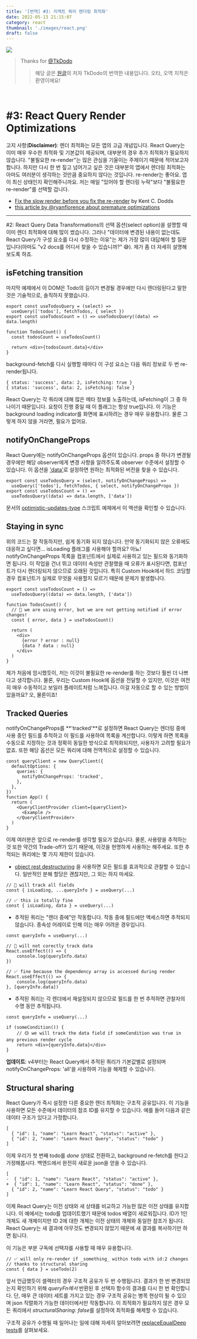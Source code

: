 ```yaml
---
title: '[번역] #3: 리액트 쿼리 렌더링 최적화'
date: 2022-05-13 21:15:07
category: react
thumbnail: './images/react.png'
draft: false
---
```



<div>

<img src="./images/2022-react-00.png">

</div>

> Thanks for [@TkDodo](https://github.com/tkdodo)
>> 해당 글은 [원글](https://tkdodo.eu/blog/react-query-render-optimizations)의 저자 TkDodo의 번역한 내용입니다. 오타, 오역 지적은 환영이에요!

<br>

# #3: React Query Render Optimizations

고지 사항(**Disclaimer)**: 렌더 최적화는 모든 앱의 고급 개념입니다. React Query는 이미 매우 우수한 최적화 및 기본값이 제공되며, 대부분의 경우 추가 최적화가 필요하지 않습니다. "불필요한 re-render"는 많은 관심을 기울이는 주제이기 때문에 적어보고자 합니다. 하지만 다시 한 번 짚고 넘어가고 싶은 것은 대부분의 앱에서 렌더링 최적화는 아마도 여러분이 생각하는 것만큼 중요하지 않다는 것입니다. re-render는 좋아요. 앱이 최신 상태인지 확인해주니까요. 저는 매일 "있어야 할 렌더링 누락"보다 "불필요한 re-render"를 선택할 겁니다.

- [Fix the slow render before you fix the re-render](https://kentcdodds.com/blog/fix-the-slow-render-before-you-fix-the-re-render) by Kent C. Dodds
- [this article by @ryanflorence about premature optimizations](https://cdb.reacttraining.com/react-inline-functions-and-performance-bdff784f5578)

---

#2: React Query Data Transformations의 선택 옵션(select option)을 설명할 때 이미 렌더 최적화에 대해 많이 썼습니다. 그러나 "데이터에 변경된 내용이 없는데도 React Query가 구성 요소를 다시 수정하는 이유"는 제가 가장 많이 대답해야 할 질문입니다(아마도 "v2 docs를 어디서 찾을 수 있습니까?" 😅). 제가 좀 더 자세히 설명해보도록 하죠.

## **isFetching transition**

마지막 예제에서 이 DOM은 Todo의 길이가 변경될 경우에만 다시 렌더링된다고 말한 것은 기술적으로, 솔직하지 못했습니다.

```tsx
export const useTodosQuery = (select) =>
  useQuery(['todos'], fetchTodos, { select })
export const useTodosCount = () => useTodosQuery((data) => data.length)

function TodosCount() {
  const todosCount = useTodosCount()

  return <div>{todosCount.data}</div>
}
```

background-fetch를 다시 실행할 때마다 이 구성 요소는 다음 쿼리 정보로 두 번  re-render됩니다.

```tsx
{ status: 'success', data: 2, isFetching: true }
{ status: 'success', data: 2, isFetching: false }
```

React Query는 각 쿼리에 대해 많은 메타 정보를 노출하는데, isFetching이 그 중 하나이기 때문입니다. 요청이 진행 중일 때 이 플래그는 항상 true입니다. 이 기능은 background loading indicator를 화면에 표시하려는 경우 매우 유용합니다. 물론 그렇게 하지 않을 거라면, 필요가 없어요.

## **notifyOnChangeProps**

React Query에는 notifyOnChangeProps 옵션이 있습니다. props 중 하나가 변경될 경우에만 해당 observer에게 변경 사항을 알려주도록 observer 수준에서 설정할 수 있습니다. 이 옵션을 ['data'](notion://www.notion.so/%EC%9C%BC)로 설정하면 원하는 최적화된 버전을 찾을 수 있습니다.

```tsx
export const useTodosQuery = (select, notifyOnChangeProps) =>
  useQuery(['todos'], fetchTodos, { select, notifyOnChangeProps })
export const useTodosCount = () =>
  useTodosQuery((data) => data.length, ['data'])
```

문서의 [optimistic-updates-type](https://github.com/tannerlinsley/react-query/blob/9023b0d1f01567161a8c13da5d8d551a324d6c23/examples/optimistic-updates-typescript/pages/index.tsx#L35-L48) 스크립트 예제에서 이 액션을 확인할 수 있습니다.

## **Staying in sync**

위의 코드는 잘 작동하지만, 쉽게 동기화 되지 않습니다. 만약 동기화되지 않은 오류에도 대응하고 싶다면... isLoading 플래그를 사용해야 할까요? 아뇨! notifyOnChangeProps 목록을 컴포넌트에서 실제로 사용하고 있는 필드와 동기화하면 됩니다. 이 작업을 건너 뛰고 데이터 속성만 관찰했을 때 오류가 표시된다면, 컴포넌트가 다시 렌더링되지 않으므로 오래된 것입니다. 특히 Custom Hook에서 하드 코딩할 경우 컴포넌트가 실제로 무엇을 사용할지 모르기 때문에 문제가 발생합니다.

```tsx
export const useTodosCount = () =>
  useTodosQuery((data) => data.length, ['data'])

function TodosCount() {
  // 🚨 we are using error, but we are not getting notified if error changes!
  const { error, data } = useTodosCount()

  return (
    <div>
      {error ? error : null}
      {data ? data : null}
    </div>
  )
}
```

제가 처음에 암시했듯이, 저는 이것이 불필요한 re-render를 하는 것보다 훨씬 더 나쁘다고 생각합니다. 물론, 우리는 Custom Hook에 옵션을 전달할 수 있지만, 이것은 여전히 매우 수동적이고 보일러 플레이트처럼 느껴집니다. 이걸 자동으로 할 수 있는 방법이 있을까요? 오, 물론이죠!

## **Tracked Queries**

notifyOnChangeProps를 **'tracked'**로 설정하면 React Query는 렌더링 중에 사용 중인 필드를 추적하고 이 필드를 사용하여 목록을 계산합니다. 이렇게 하면 목록을 수동으로 지정하는 것과 정확히 동일한 방식으로 최적화되지만, 사용자가 고려할 필요가 없죠. 또한 해당 옵션은 모든 쿼리에 대해 전역적으로 설정할 수 있습니다.

```tsx
const queryClient = new QueryClient({
  defaultOptions: {
    queries: {
      notifyOnChangeProps: 'tracked',
    },
  },
})
function App() {
  return (
    <QueryClientProvider client={queryClient}>
      <Example />
    </QueryClientProvider>
  )
}
```

이제 여러분은 앞으로 re-render를 생각할 필요가 없습니다. 물론, 사용량을 추적하는 것 또한 약간의 Trade-off가 있기 때문에, 이것을 현명하게 사용하는 해주세요. 또한 추적되는 쿼리에는 몇 가지 제한이 있습니다.

- [object rest destructuring](https://github.com/tc39/proposal-object-rest-spread/blob/6ee4ce3cdda246746fc46fb149bb8b43c28e704d/Rest.md) 을 사용하면 모든 필드를 효과적으로 관찰할 수 있습니다. 일반적인 분해 할당은 괜찮지만, 그 외는 하지 마세요.

```tsx
// 🚨 will track all fields
const { isLoading, ...queryInfo } = useQuery(...)

// ✅ this is totally fine
const { isLoading, data } = useQuery(...)
```

- 추적된 쿼리는 "렌더 중에"만 작동합니다. 작동 중에 필드에만 액세스하면 추적되지 않습니다. 종속성 어레이로 인해 이는 매우 어려운 경우입니다.

```tsx
const queryInfo = useQuery(...)

// 🚨 will not corectly track data
React.useEffect(() => {
    console.log(queryInfo.data)
})

// ✅ fine because the dependency array is accessed during render
React.useEffect(() => {
    console.log(queryInfo.data)
}, [queryInfo.data])
```

- 추적된 쿼리는 각 렌더에서 재설정되지 않으므로 필드를 한 번 추적하면 관찰자의 수명 동안 추적됩니다.

```tsx
const queryInfo = useQuery(...)

if (someCondition()) {
    // 🟡 we will track the data field if someCondition was true in any previous render cycle
    return <div>{queryInfo.data}</div>
}
```

**업데이트**: v4부터는 React Query에서 추적된 쿼리가 기본값별로 설정되며 notifyOnChangeProps: 'all'을 사용하여 기능을 해제할 수 있습니다.

## **Structural sharing**

React Query가 즉시 설정한 다른 중요한 렌더 최적화는 구조적 공유입니다. 이 기능을 사용하면 모든 수준에서 데이터의 참조 ID를 유지할 수 있습니다. 예를 들어 다음과 같은 데이터 구조가 있다고 가정합니다.

```tsx
[
  { "id": 1, "name": "Learn React", "status": "active" },
  { "id": 2, "name": "Learn React Query", "status": "todo" }
]
```

이제 우리가 첫 번째 todo를 *done* 상태로 전환하고, background re-fetch를 한다고 가정해봅시다. 백엔드에서 완전히 새로운 json을 얻을 수 있습니다.

```tsx
[
-  { "id": 1, "name": "Learn React", "status": "active" },
+  { "id": 1, "name": "Learn React", "status": "done" },
  { "id": 2, "name": "Learn React Query", "status": "todo" }
]
```

이제 React Query는 이전 상태와 새 상태를 비교하고 가능한 많은 이전 상태를 유지합니다. 이 예에서는 todo를 업데이트했기 때문에 todos 배열이 새로워집니다. ID가 1인 개체도 새 개체이지만 ID 2에 대한 개체는 이전 상태의 개체와 동일한 참조가 됩니다. React Query는 새 결과에 아무것도 변경되지 않았기 때문에 새 결과를 복사하기만 하면 됩니다.

이 기능은 부분 구독에 선택자를 사용할 때 매우 유용합니다.

```tsx
// ✅ will only re-render if _something_ within todo with id:2 changes
// thanks to structural sharing
const { data } = useTodo(2)
```

앞서 언급했듯이 셀렉터의 경우 구조적 공유가 두 번 수행됩니다. 결과가 한 번 변경되었는지 확인하기 위해 *queryFn에서* 반환된 후 선택자 함수의 결과를 다시 한 번 확인합니다. 단, 매우 큰 데이터 세트를 가지고 있는 경우 구조적 공유는 병목 현상이 될 수 있으며 json 직렬화가 가능한 데이터에서만 작동합니다. 이 최적화가 필요하지 않은 경우 모든 쿼리에서 *structuralSharing: false*를 설정하여 최적화를 해제할 수 있습니다.

구조적 공유가 수행될 때 일어나는 일에 대해 자세히 알아보려면 [replaceEqualDeep tests](https://github.com/tannerlinsley/react-query/blob/80cecef22c3e088d6cd9f8fbc5cd9e2c0aab962f/src/core/tests/utils.test.tsx#L97-L304)를 살펴보세요.

<br>